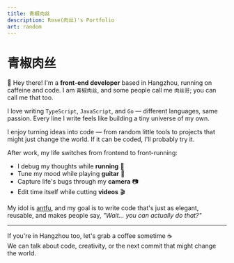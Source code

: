 ```yaml
---
title: 青椒肉丝
description: Rose(肉丝)'s Portfolio
art: random
---
```


# 青椒肉丝

👋 Hey there! I'm a **front-end developer** based in Hangzhou, running on caffeine and code.
I am `青椒肉丝`, and some people call me `肉丝哥`; you can call me that too.

I love writing `TypeScript`, `JavaScript`, and `Go` — different languages, same passion. Every line I write feels like building a tiny universe of my own.

I enjoy turning ideas into code — from random little tools to projects that might just change the world. If it can be coded, I'll probably try it.

After work, my life switches from frontend to front-running:
- I debug my thoughts while **running** 🏃
- Tune my mood while playing **guitar** 🎸 
- Capture life's bugs through my **camera** 📷
- Edit time itself while cutting **videos** 🎬

My idol is [antfu](https://antfu.me), and my goal is to write code that's just as elegant, reusable, and makes people say, *"Wait… you can actually do that?"*

---

If you're in Hangzhou too, let's grab a coffee sometime ☕  
We can talk about code, creativity, or the next commit that might change the world.
